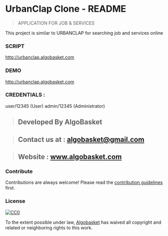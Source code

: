 # UrbanClap Clone - README
> APPLICATION FOR JOB & SERVICES

This project is similar to URBANCLAP for searching job and services online

### SCRIPT 
 http://urbanclap.algobasket.com

### DEMO   
 http://urbanclap.algobasket.com

### CREDENTIALS : 

 user/12345  (User)
 admin/12345 (Administrator)
 
 > ## Developed By AlgoBasket
 
> ## Contact us at : algobasket@gmail.com
 
> ## Website : www.algobasket.com

### Contribute

Contributions are always welcome!
Please read the [contribution guidelines](contributing.md) first.

### License

[![CC0](https://licensebuttons.net/p/zero/1.0/88x31.png)](https://creativecommons.org/publicdomain/zero/1.0/)

To the extent possible under law, [Algobasket](http://algobasket.com) has waived all copyright and related or neighboring rights to this work.
 

